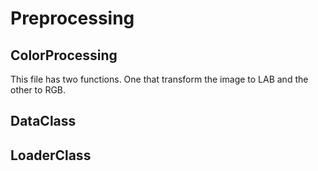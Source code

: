 # Preprocessing
## ColorProcessing
This file has two functions. One that transform the image to LAB and the other to RGB.
## DataClass

## LoaderClass
